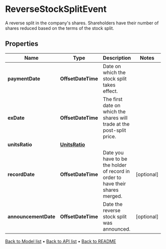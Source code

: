 

# ReverseStockSplitEvent

A reverse split in the company's shares. Shareholders have their number of shares reduced based on the terms of the stock split.

## Properties

| Name | Type | Description | Notes |
|------------ | ------------- | ------------- | -------------|
|**paymentDate** | **OffsetDateTime** | Date on which the stock split takes effect. |  |
|**exDate** | **OffsetDateTime** | The first date on which the shares will trade at the post-split price. |  |
|**unitsRatio** | [**UnitsRatio**](UnitsRatio.md) |  |  |
|**recordDate** | **OffsetDateTime** | Date you have to be the holder of record in order to have their shares merged. |  [optional] |
|**announcementDate** | **OffsetDateTime** | Date the reverse stock split was announced. |  [optional] |



[Back to Model list](../README.md#documentation-for-models) &#8226; [Back to API list](../README.md#documentation-for-api-endpoints) &#8226; [Back to README](../README.md)


